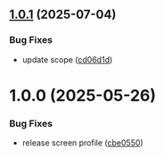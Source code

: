 ## [1.0.1](https://github.com/KhanhTQ-Organization/ktgame.com.screen-profile/compare/v1.0.0...v1.0.1) (2025-07-04)


### Bug Fixes

* update scope ([cd06d1d](https://github.com/KhanhTQ-Organization/ktgame.com.screen-profile/commit/cd06d1dc0f787c2fa84e318b47d90fd9b4593732))

# 1.0.0 (2025-05-26)


### Bug Fixes

* release screen profile ([cbe0550](https://github.com/KhanhTQ-hub/ktgame.com.screen-profile/commit/cbe055031c9abd8672bc46e7b74e373cdb0a2d3f))
